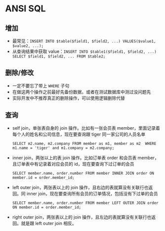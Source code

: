 # ANSI SQL

## 增加

- 最常见：`INSERT INTO $table($field1, $field2, ...) VALUES($value1, $value2, ...);`
- 从查询结果中获取 value：`INSERT INTO $table1($field1, $field2, ...) SELECT $field1, $field2, ... FROM $table2;`

## 删除/修改

- 一定不要忘了带上 `WHERE` 子句
- 在做这两个操作之前最好先备份数据，或者在测试数据库中测过没问题先
- 实际开发中不推荐真正的删除操作，可以使用逻辑删除代替

## 查询

- self join，单张表自身的 join 操作。比如有一张会员表 member，里面记录着每个人的姓名和公司信息，现在要查询跟 tiger 同一家公司的人员名单

  ```
  SELECT m2.name, m2.company FROM member as m1, member as m2  WHERE m1.name = 'tiger' and m1.company = m2.company;
  ```
  
- inner join，两张以上的表 join 操作。比如订单表 order 和会员表 member，且订单表中有记录着对应会员的 id，现在要查询下过订单的会员

  ```
  SELECT member.name, order.number FROM member INNER JOIN order ON member.id = order.member_id;
  ```

- left outer join，两张表以上的 join 操作，且右边的表就算没有关联行也返回。同 inner join，现在要查询所有会员的订单情况，包括没有下过单的会员

  ```
  SELECT member.name, order.number FROM member LEFT OUTER JOIN order ON member.id = order.member_id;
  ```

- right outer join，两张表以上的 join 操作，且左边的表就算没有关联行也返回。就是跟 left outer join 相反。


